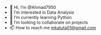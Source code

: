 - 👋 Hi, I’m @Ahmad7950
- 👀 I’m interested in Data Analysis
- 🌱 I’m currently learning Python
- 💞️ I’m looking to collaborate on projects
- 📫 How to reach me mkaluta01@gmail.com

<!---
Ahmad7950/Ahmad7950 is a ✨ special ✨ repository because its `README.md` (this file) appears on your GitHub profile.
You can click the Preview link to take a look at your changes.
--->
